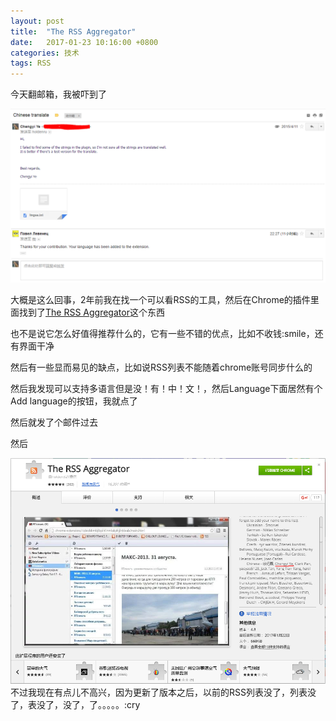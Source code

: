 ```yaml
---
layout: post
title:  "The RSS Aggregator"
date:   2017-01-23 10:16:00 +0800
categories: 技术
tags: RSS
---
```

今天翻邮箱，我被吓到了

![邮件](/img/2017-01-23-73-mail.PNG)

大概是这么回事，2年前我在找一个可以看RSS的工具，然后在Chrome的插件里面找到了[The RSS Aggregator](https://chrome.google.com/webstore/detail/the-rss-aggregator/ffhafkagcdhnhamiaecajogjcfgienom)这个东西

也不是说它怎么好值得推荐什么的，它有一些不错的优点，比如不收钱:smile，还有界面干净

然后有一些显而易见的缺点，比如说RSS列表不能随着chrome账号同步什么的

然后我发现可以支持多语言但是没！有！中！文！，然后Language下面居然有个Add language的按钮，我就点了

然后就发了个邮件过去

然后

![大名上去了](/img/2017-01-23-73-page.PNG)
不过我现在有点儿不高兴，因为更新了版本之后，以前的RSS列表没了，列表没了，表没了，没了，了。。。。。:cry
